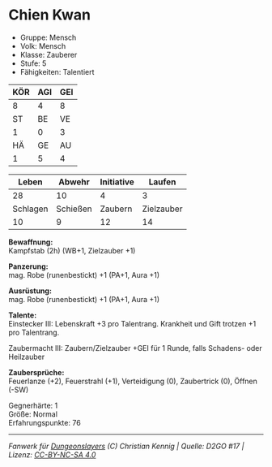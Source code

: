 # Chien Kwan  
- Gruppe: Mensch  
- Volk: Mensch  
- Klasse: Zauberer  
- Stufe: 5  
- Fähigkeiten: Talentiert  


| KÖR | AGI | GEI |  
| --- | --- | --- |  
| 8   | 4   | 8   |
| ST  | BE  | VE  |  
| 1   | 0   | 3   |
| HÄ  | GE  | AU  |  
| 1   | 5   | 4   |


| Leben    | Abwehr   | Initiative | Laufen     |
| -------- | -------- | ---------- | ---------- |
| 28       | 10       | 4          | 3          |
| Schlagen | Schießen | Zaubern    | Zielzauber |
| 10       | 9        | 12         | 14         |

**Bewaffnung:**  
Kampfstab (2h) (WB+1, Zielzauber +1)

**Panzerung:**  
mag. Robe (runenbestickt) +1 (PA+1, Aura +1)

**Ausrüstung:**  
mag. Robe (runenbestickt) +1 (PA+1, Aura +1)

**Talente:**  
Einstecker III: Lebenskraft +3 pro Talentrang. Krankheit und Gift trotzen +1 pro Talentrang. 

Zaubermacht III: Zaubern/Zielzauber +GEI für 1 Runde, falls Schadens- oder Heilzauber 


**Zaubersprüche:**  
Feuerlanze (+2), Feuerstrahl (+1), Verteidigung (0), Zaubertrick (0), Öffnen (-SW)

Gegnerhärte: 1  
Größe: Normal  
Erfahrungspunkte: 76  



___
*Fanwerk für [Dungeonslayers](https://www.dungeonslayers.net/) (C) Christian Kennig | Quelle: D2GO #17 | Lizenz: [CC-BY-NC-SA 4.0](https://creativecommons.org/licenses/by-nc-sa/4.0/deed.de)*